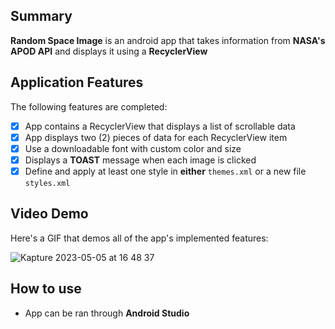 

## Summary

**Random Space Image** is an android app that takes information from **NASA's APOD API** and displays it using a **RecyclerView**

## Application Features

<!-- (This is a comment) Please be sure to change the [ ] to [x] for any features you completed.  If a feature is not checked [x], you might miss the points for that item! -->

The following features are completed:

- [x] App contains a RecyclerView that displays a list of scrollable data
- [x] App displays two (2) pieces of data for each RecyclerView item
- [x] Use a downloadable font with custom color and size
- [x] Displays a **TOAST** message when each image is clicked
- [x] Define and apply at least one style in **either** `themes.xml` or a new file `styles.xml`

## Video Demo

Here's a GIF that demos all of the app's implemented features:

![Kapture 2023-05-05 at 16 48 37](https://user-images.githubusercontent.com/75146677/236566474-a51355e1-3543-43bf-8b2e-1d5296092d0b.gif)


## How to use

- App can be ran through **Android Studio**

